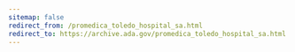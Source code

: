 ```yaml
---
sitemap: false 
redirect_from: /promedica_toledo_hospital_sa.html 
redirect_to: https://archive.ada.gov/promedica_toledo_hospital_sa.html 
---
```

